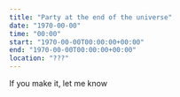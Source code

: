 ```yaml
---
title: "Party at the end of the universe"
date: "1970-00-00"
time: "00:00"
start: "1970-00-00T00:00:00+00:00"
end: "1970-00-00T00:00:00+00:00"
location: "???"
---
```


If you make it, let me know
